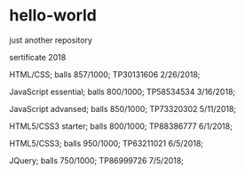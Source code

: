 # hello-world
just another repository

sertificate 2018

HTML/CSS;             balls 857/1000;     TP30131606   2/26/2018;

JavaScript essential; balls 800/1000;     TP58534534   3/16/2018;

JavaScript  advansed; balls 850/1000;     TP73320302   5/11/2018;

HTML5/CSS3 starter;   balls 800/1000;     TP88386777    6/1/2018;

HTML5/CSS3;           balls 950/1000;     TP63211021    6/5/2018;

JQuery;               balls 750/1000;     TP86999726    7/5/2018;
